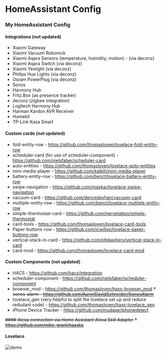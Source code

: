 # HomeAssistant Config

### My HomeAssistant Config

#### Integrations (not updated)
* Xiaomi Gateway
* Xiaomi Vacuum Roborock
* Xiaomi Aqara Sensors (temperature, humidity, motion) - (via deconz)
* Xiaomi Aqara Switch (via deconz)
* Xiaomi Yeelight (via deconz)
* Philips Hue Lights (via deconz)
* Osram PowerPlug (via deconz)
* Sonos
* Harmony Hub
* Fritz.Box (as presence tracker)
* deconz (zigbee integration)
* Logitech Harmony Hub
* Harman Kardon AVR Receiver
* Homekit
* TP-Link Kasa Smart

#### Custom cards (not updated)
* fold-entity-row - https://github.com/thomasloven/lovelace-fold-entity-row
* scheduler-card (for use of scheduler-component) - https://github.com/nielsfaber/scheduler-card
* auto-entities - https://github.com/thomasloven/lovelace-auto-entities
* mini-media-player - https://github.com/kalkih/mini-media-player
* battery-entity-row - https://github.com/benct/lovelace-battery-entity-row
* swipe-navigation - https://github.com/maykar/lovelace-swipe-navigation
* vacuum-card - https://github.com/denysdovhan/vacuum-card
* multiple-entity-row - https://github.com/benct/lovelace-multiple-entity-row
* simple-thermostat-card - https://github.com/nervetattoo/simple-thermostat
* card-tools - https://github.com/thomasloven/lovelace-card-tools
* Paper-buttons-row - https://github.com/jcwillox/lovelace-paper-buttons-row
* vertical-stack-in-card - https://github.com/ofekashery/vertical-stack-in-card
* card-mod - https://github.com/thomasloven/lovelace-card-mod

#### Custom Components (not updated)
* HACS - https://github.com/hacs/integration
* scheduler-component - https://github.com/nielsfaber/scheduler-component
* browser_mod - https://github.com/thomasloven/hass-browser_mod
~~* sonos-alarm - https://github.com/AaronDavidSchneider/SonosAlarm~~
* lovelace_gen (very helpful to split the lovelace set up and reduce redudant code) - https://github.com/thomasloven/hass-lovelace_gen
* iPhone Device Tracker - https://github.com/mudape/iphonedetect

~~#### Alexa connection via Home Assistant Alexa Skill Adapter~~
~~* https://github.com/mike-grant/haaska~~

#### Lovelace
![demo](https://github.com/deluxestyle/documentation/blob/master/homeassistant.gif?raw=true)

